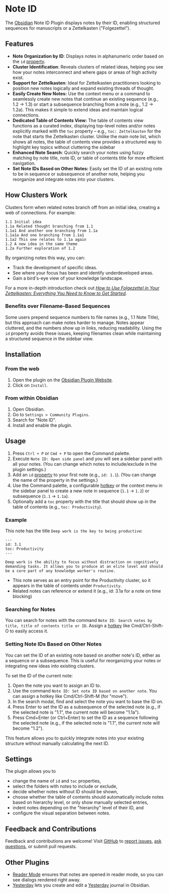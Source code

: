 # Note ID

The [Obsidian](https://www.obsidian.md/) Note ID Plugin displays notes by their ID, enabling structured sequences for manuscripts or a Zettelkasten ("Folgezettel").

## Features

- **Note Organization by ID**: Displays notes in alphanumeric order based on the `id` [property](https://help.obsidian.md/Editing+and+formatting/Properties).
- **Cluster Identification**: Reveals clusters of related ideas, helping you see how your notes interconnect and where gaps or areas of high activity exist.
- **Support for Zettelkasten**: Ideal for Zettelkasten practitioners looking to position new notes logically and expand existing threads of thought.
- **Easily Create New Notes:** Use the context menu or a command to seamlessly create new notes that continue an existing sequence (e.g., 1.2 → 1.3) or start a subsequence branching from a note (e.g., 1.2 → 1.2a). This makes it simple to extend ideas and maintain logical connections.
- **Dedicated Table of Contents View:** The table of contents view functions as a curated index, displaying top-level notes and/or notes explicitly marked with the `toc` property – e.g., `toc: Zettelkasten` for the note that starts the Zettelkasten cluster. Unlike the main note list, which shows all notes, the table of contents view provides a structured way to highlight key topics without cluttering the sidebar
- **Enhanced Note Search**: Quickly search your notes using fuzzy matching by note title, note ID, or table of contents title for more efficient navigation.
- **Set Note IDs Based on Other Notes:** Easily set the ID of an existing note to be in sequence or subsequence of another note, helping you reorganize and integrate notes into your clusters.

## How Clusters Work

Clusters form when related notes branch off from an initial idea, creating a web of connections. For example:

```
1.1 Initial idea
1.1a Related thought branching from 1.1
1.1a1 And another one branching from 1.1a
1.1a1a And one branching from 1.1a1
1.1a2 This one relates to 1.1a again
1.2 A new idea in the same theme
1.2a Further exploration of 1.2
```

By organizing notes this way, you can:

- Track the development of specific ideas.
- See where your focus has been and identify underdeveloped areas.
- Gain a bird's-eye view of your knowledge landscape.

For a more in-depth introduction check out _[How to Use Folgezettel in Your Zettelkasten: Everything You Need to Know to Get Started](https://writing.bobdoto.computer/how-to-use-folgezettel-in-your-zettelkasten-everything-you-need-to-know-to-get-started/)._

### Benefits over Filename-Based Sequences

Some users prepend sequence numbers to file names (e.g., 1.1 Note Title), but this approach can make notes harder to manage. Notes appear cluttered, and the numbers show up in links, reducing readability. Using the `id` property avoids these issues, keeping filenames clean while maintaining a structured sequence in the sidebar view.

## Installation

### From the web

1. Open the plugin on the [Obsidian Plugin Website](https://obsidian.md/plugins?id=note-id).
2. Click on `Install`.

### From within Obsidian

1. Open Obsidian.
2. Go to `Settings > Community Plugins`.
3. Search for "Note ID".
4. Install and enable the plugin.

## Usage

1. Press `Ctrl + P` or `Cmd + P` to open the Command palette.
2. Execute `Note ID: Open side panel` and you will see a sidebar panel with all your notes. (You can change which notes to include/exclude in the plugin settings.)
3. Add an `id` [property](https://help.obsidian.md/Editing+and+formatting/Properties) to your first note (e.g., `id: 1.1`). (You can change the name of the property in the settings.)
4. Use the Command palette, a configurable [hotkey](https://help.obsidian.md/User+interface/Hotkeys) or the context menu in the sidebar panel to create a new note in sequence (`1.1` → `1.2`) or subsequence (`1.1` → `1.1a`).
5. Optionally add a `toc` property with the title that should show up in the table of contents (e.g., `toc: Productivity`).

### Example

This note has the title `Deep work is the key to being productive`:

```
---
id: 3.1
toc: Productivity
---

Deep work is the ability to focus without distraction on cognitively demanding tasks. It allows you to produce at an elite level and should be a core part of any knowledge worker's routine.
```

- This note serves as an entry point for the Productivity cluster, so it appears in the table of contents under `Productivity`.
- Related notes can reference or extend it (e.g., id: 3.1a for a note on time blocking)

### Searching for Notes

You can search for notes with the command `Note ID: Search notes by title, title of contents title or ID`. Assign a [hotkey](https://help.obsidian.md/hotkeys) like Cmd/Ctrl-Shift-O to easily access it.

### Setting Note IDs Based on Other Notes

You can set the ID of an existing note based on another note's ID, either as a sequence or a subsequence. This is useful for reorganizing your notes or integrating new ideas into existing clusters.

To set the ID of the current note:

1. Open the note you want to assign an ID to.
2. Use the command `Note ID: Set note ID based on another note`. You can assign a hotkey like Cmd/Ctrl-Shift-M (for "move").
3. In the search modal, find and select the note you want to base the ID on.
4. Press Enter to set the ID as a subsequence of the selected note (e.g., if the selected note is "1.1", the current note will become "1.1a").
5. Press Cmd+Enter (or Ctrl+Enter) to set the ID as a sequence following the selected note (e.g., if the selected note is "1.1", the current note will become "1.2").

This feature allows you to quickly integrate notes into your existing structure without manually calculating the next ID.

## Settings

The plugin allows you to

- change the name of `id` and `toc` properties,
- select the folders with notes to include or exclude,
- decide whether notes without ID should be shown,
- choose whether the table of contents should automatically include notes based on hierarchy level, or only show manually selected entries,
- indent notes depending on the "hierarchy" level of their ID, and
- configure the visual separation between notes.

## Feedback and Contributions

Feedback and contributions are welcome! Visit [GitHub](https://github.com/dominikmayer/obsidian-note-id) to [report issues](https://github.com/dominikmayer/obsidian-note-id/issues), [ask questions](https://github.com/dominikmayer/obsidian-note-id/discussions), or submit pull requests.

## Other Plugins

- [Reader Mode](https://github.com/dominikmayer/obsidian-reader-mode) ensures that notes are opened in reader mode, so you can see dialogs rendered right away.
- [Yesterday](https://github.com/dominikmayer/obsidian-yesterday) lets you create and edit a [Yesterday](https://www.yesterday.md) journal in Obsidian.
